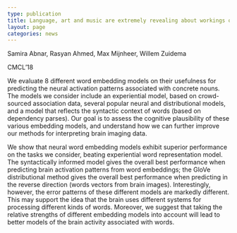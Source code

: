 ```yaml
---
type: publication
title: Language, art and music are extremely revealing about workings of the human mind
layout: page
categories: news
---
```


Samira Abnar, Rasyan Ahmed, Max Mijnheer, Willem Zuidema

CMCL’18

We evaluate 8 different word embedding models on their usefulness for predicting the neural activation patterns associated with concrete nouns. The models we consider include an experiential model, based on crowd-sourced association data, several popular neural and distributional models, and a model that reflects the syntactic context of words (based on dependency parses). Our goal is to assess the cognitive plausibility of these various embedding models, and understand how we can further improve our methods for interpreting brain imaging data.

We show that neural word embedding models exhibit superior performance on the tasks we consider, beating experiential word representation model. The syntactically informed model gives the overall best performance when predicting brain activation patterns from word embeddings; the GloVe distributional method gives the overall best performance when predicting in the reverse direction (words vectors from brain images). Interestingly, however, the error patterns of these different models are markedly different. This may support the idea that the brain uses different systems for processing different kinds of words. Moreover, we suggest that taking the relative strengths of different embedding models into account will lead to better models of the brain activity associated with words.